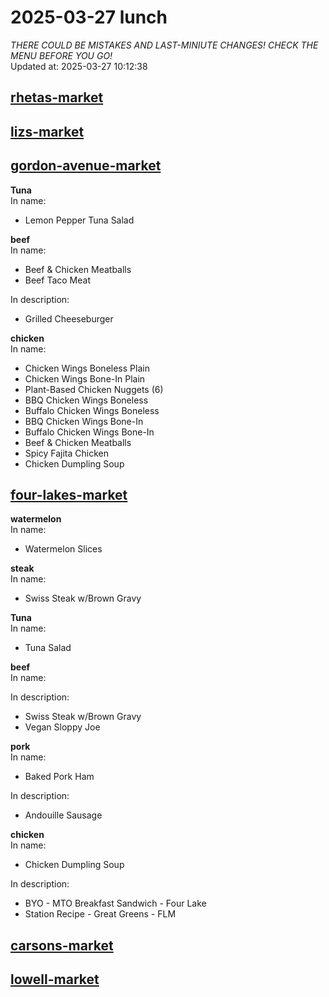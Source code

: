 # 2025-03-27 lunch  
*THERE COULD BE MISTAKES AND LAST-MINIUTE CHANGES! CHECK THE MENU BEFORE YOU GO!*  
Updated at: 2025-03-27 10:12:38  
## [rhetas-market](https://wisc-housingdining.nutrislice.com/menu/rhetas-market/lunch/2025-03-27)  
## [lizs-market](https://wisc-housingdining.nutrislice.com/menu/lizs-market/lunch/2025-03-27)  
## [gordon-avenue-market](https://wisc-housingdining.nutrislice.com/menu/gordon-avenue-market/lunch/2025-03-27)  
**Tuna**  
In name:   
 - Lemon Pepper Tuna Salad  
  
**beef**  
In name:   
 - Beef & Chicken Meatballs  
 - Beef Taco Meat  
  
In description:   
 - Grilled Cheeseburger  
  
**chicken**  
In name:   
 - Chicken Wings Boneless Plain  
 - Chicken Wings Bone-In Plain  
 - Plant-Based Chicken Nuggets (6)  
 - BBQ Chicken Wings Boneless  
 - Buffalo Chicken Wings Boneless  
 - BBQ Chicken Wings Bone-In  
 - Buffalo Chicken Wings Bone-In  
 - Beef & Chicken Meatballs  
 - Spicy Fajita Chicken  
 - Chicken Dumpling Soup  
  
## [four-lakes-market](https://wisc-housingdining.nutrislice.com/menu/four-lakes-market/lunch/2025-03-27)  
**watermelon**  
In name:   
 - Watermelon Slices  
  
**steak**  
In name:   
 - Swiss Steak w/Brown Gravy  
  
**Tuna**  
In name:   
 - Tuna Salad  
  
**beef**  
In name:   
  
In description:   
 - Swiss Steak w/Brown Gravy  
 - Vegan Sloppy Joe  
  
**pork**  
In name:   
 - Baked Pork Ham  
  
In description:   
 - Andouille Sausage  
  
**chicken**  
In name:   
 - Chicken Dumpling Soup  
  
In description:   
 - BYO - MTO Breakfast Sandwich - Four Lake  
 - Station Recipe - Great Greens - FLM  
  
## [carsons-market](https://wisc-housingdining.nutrislice.com/menu/carsons-market/lunch/2025-03-27)  
## [lowell-market](https://wisc-housingdining.nutrislice.com/menu/lowell-market/lunch/2025-03-27)  
  
